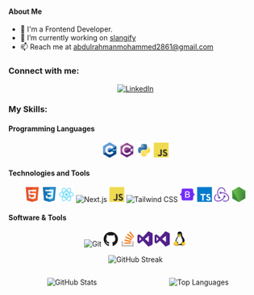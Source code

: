 
#### About Me
- 🏫 I'm a Frontend Developer.
- 🔭 I’m currently working on [slangify](https://github.com/abdo286)
- 📫 Reach me at [abdulrahmanmohammed2861@gmail.com](mailto:abdulrahmanmohammed2861@gmail.com)

<h3 align="left">Connect with me:</h3>
<p align="center">
  <a href="https://linkedin.com/in/abdulrahman-mohammed-470999237" target="_blank"><img src="https://raw.githubusercontent.com/rahuldkjain/github-profile-readme-generator/master/src/images/icons/Social/linked-in-alt.svg" alt="LinkedIn" width="30" height="30" /></a>
</p>

<h3 align="left">My Skills:</h3>

#### Programming Languages
<p align="center">
  <img src="https://raw.githubusercontent.com/devicons/devicon/master/icons/cplusplus/cplusplus-original.svg" alt="C++" width="30" height="30"/> <img src="https://raw.githubusercontent.com/devicons/devicon/master/icons/csharp/csharp-original.svg" alt="C#" width="30" height="30"/> <img src="https://raw.githubusercontent.com/devicons/devicon/master/icons/python/python-original.svg" alt="Python" width="30" height="30"/> <img src="https://raw.githubusercontent.com/devicons/devicon/master/icons/javascript/javascript-original.svg" alt="JavaScript" width="30" height="30"/>
</p>

#### Technologies and Tools
<p align="center">
  <img src="https://raw.githubusercontent.com/devicons/devicon/master/icons/html5/html5-original.svg" alt="HTML" width="30" height="30"/> <img src="https://raw.githubusercontent.com/devicons/devicon/master/icons/css3/css3-original.svg" alt="CSS" width="30" height="30"/> <img src="https://raw.githubusercontent.com/devicons/devicon/master/icons/react/react-original.svg" alt="React" width="30" height="30"/> <img src="https://cdn.worldvectorlogo.com/logos/nextjs-2.svg" alt="Next.js" width="30" height="30"/> <img src="https://raw.githubusercontent.com/devicons/devicon/master/icons/javascript/javascript-original.svg" alt="JavaScript" width="30" height="30"/> <img src="https://www.vectorlogo.zone/logos/tailwindcss/tailwindcss-icon.svg" alt="Tailwind CSS" width="30" height="30"/> <img src="https://raw.githubusercontent.com/devicons/devicon/master/icons/bootstrap/bootstrap-plain.svg" alt="Bootstrap" width="30" height="30"/> <img src="https://raw.githubusercontent.com/devicons/devicon/master/icons/typescript/typescript-original.svg" alt="TypeScript" width="30" height="30"/> <img src="https://raw.githubusercontent.com/devicons/devicon/master/icons/redux/redux-original.svg" alt="Redux" width="30" height="30"/> <img src="https://raw.githubusercontent.com/devicons/devicon/master/icons/nodejs/nodejs-original.svg" alt="Node.js" width="30" height="30"/>
</p>

#### Software & Tools
<p align="center">
  <img src="https://www.vectorlogo.zone/logos/git-scm/git-scm-icon.svg" alt="Git" width="30" height="30"/> <img src="https://raw.githubusercontent.com/devicons/devicon/master/icons/github/github-original.svg" alt="GitHub" width="30" height="30"/> <img src="https://raw.githubusercontent.com/devicons/devicon/master/icons/stackoverflow/stackoverflow-original.svg" alt="Stack Overflow" width="30" height="30"/> <img src="https://raw.githubusercontent.com/devicons/devicon/master/icons/visualstudio/visualstudio-plain.svg" alt="VSCode" width="30" height="30"/> <img src="https://raw.githubusercontent.com/devicons/devicon/master/icons/visualstudio/visualstudio-plain.svg" alt="Visual Studio" width="30" height="30"/> <img src="https://raw.githubusercontent.com/devicons/devicon/master/icons/linux/linux-original.svg" alt="Linux" width="30" height="30"/>
</p>

<p align="center">
  <img src="https://github-readme-streak-stats.herokuapp.com/?user=abdo286&theme=dracula" alt="GitHub Streak" />
</p>

<div style="display: grid; grid-template-columns: 50fr 50fr;justify-content:center;align-items:center; grid-template-rows:1fr;gap:0; ">
 <div >
    <p align="center" style="width:100%;height:100%;">
      <img src="https://github-readme-stats.vercel.app/api?username=abdo286&show_icons=true&theme=dracula" alt="GitHub Stats" />
    </p>
  </div>

  <div>
    <p align="center" style="width:100%;height:100%;">
      <img src="https://github-readme-stats.vercel.app/api/top-langs/?username=abdo286&layout=compact&theme=dracula" alt="Top Languages" />
    </p>
  </div>
</div>
